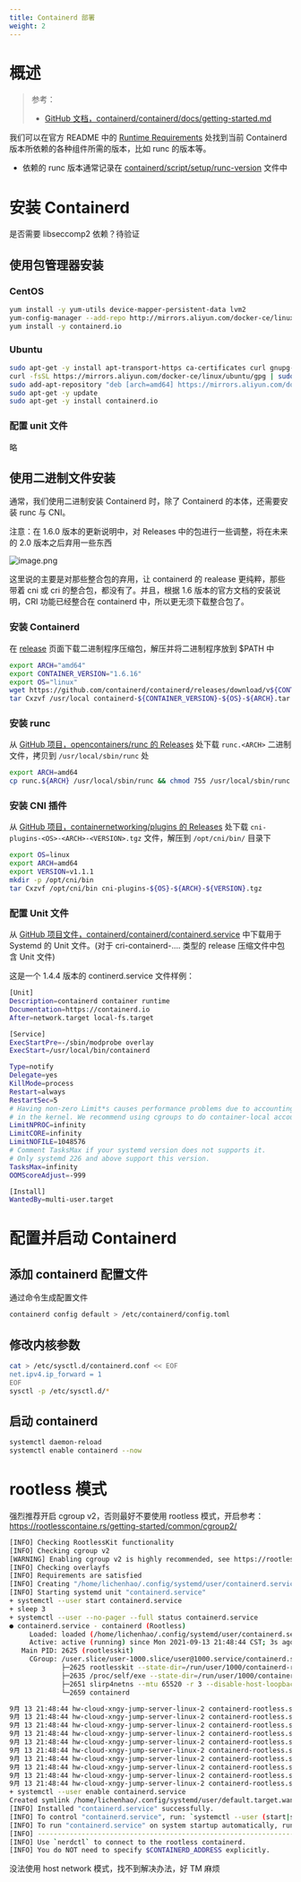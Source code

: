 ```yaml
---
title: Containerd 部署
weight: 2
---
```


# 概述

> 参考：
> 
> - [GitHub 文档，containerd/containerd/docs/getting-started.md](https://github.com/containerd/containerd/blob/main/docs/getting-started.md)

我们可以在官方 README 中的 [Runtime Requirements](https://github.com/containerd/containerd#runtime-requirements) 处找到当前 Containerd 版本所依赖的各种组件所需的版本，比如 runc 的版本等。

- 依赖的 runc 版本通常记录在 [containerd/script/setup/runc-version](https://github.com/containerd/containerd/blob/main/script/setup/runc-version) 文件中

# 安装 Containerd

是否需要 libseccomp2 依赖？待验证

## 使用包管理器安装

### CentOS

```bash
yum install -y yum-utils device-mapper-persistent-data lvm2
yum-config-manager --add-repo http://mirrors.aliyun.com/docker-ce/linux/centos/docker-ce.repo
yum install -y containerd.io
```

### Ubuntu

```bash
sudo apt-get -y install apt-transport-https ca-certificates curl gnupg-agent software-properties-common
curl -fsSL https://mirrors.aliyun.com/docker-ce/linux/ubuntu/gpg | sudo apt-key add -
sudo add-apt-repository "deb [arch=amd64] https://mirrors.aliyun.com/docker-ce/linux/ubuntu $(lsb_release -cs) stable"
sudo apt-get -y update
sudo apt-get -y install containerd.io
```

### 配置 unit 文件

略

## 使用二进制文件安装

通常，我们使用二进制安装 Containerd 时，除了 Containerd 的本体，还需要安装 runc 与 CNI。

注意：在 1.6.0 版本的更新说明中，对 Releases 中的包进行一些调整，将在未来的 2.0 版本之后弃用一些东西

![image.png](https://notes-learning.oss-cn-beijing.aliyuncs.com/gg4dmt/1654268589875-dff18ee5-d643-489f-9c13-b8bc1dd4e99d.png)

这里说的主要是对那些整合包的弃用，让 containerd 的 realease 更纯粹，那些带着 cni 或 cri 的整合包，都没有了。并且，根据 1.6 版本的官方文档的安装说明，CRI 功能已经整合在 containerd 中，所以更无须下载整合包了。

### 安装 Containerd

在 [release](https://github.com/containerd/containerd/releases) 页面下载二进制程序压缩包，解压并将二进制程序放到 $PATH 中

```bash
export ARCH="amd64"
export CONTAINER_VERSION="1.6.16"
export OS="linux"
wget https://github.com/containerd/containerd/releases/download/v${CONTAINER_VERSION}/containerd-${CONTAINER_VERSION}-${OS}-${ARCH}.tar.gz
tar Cxzvf /usr/local containerd-${CONTAINER_VERSION}-${OS}-${ARCH}.tar.gz
```

### 安装 runc

从 [GitHub 项目，opencontainers/runc 的 Releases](https://github.com/opencontainers/runc/releases) 处下载 `runc.<ARCH>` 二进制文件，拷贝到 `/usr/local/sbin/runc` 处

```bash
export ARCH=amd64
cp runc.${ARCH} /usr/local/sbin/runc && chmod 755 /usr/local/sbin/runc
```

### 安装 CNI 插件

从 [GitHub 项目，containernetworking/plugins 的 Releases](https://github.com/containernetworking/plugins/releases) 处下载 `cni-plugins-<OS>-<ARCH>-<VERSION>.tgz` 文件，解压到 `/opt/cni/bin/` 目录下

```bash
export OS=linux
export ARCH=amd64
export VERSION=v1.1.1
mkdir -p /opt/cni/bin
tar Cxzvf /opt/cni/bin cni-plugins-${OS}-${ARCH}-${VERSION}.tgz
```

### 配置 Unit 文件

从 [GitHub 项目文件，containerd/containerd/containerd.service](https://github.com/containerd/containerd/blob/main/containerd.service) 中下载用于 Systemd 的 Unit 文件。(对于 cri-containerd-.... 类型的 release 压缩文件中包含 Unit 文件)

这是一个 1.4.4 版本的 continerd.service 文件样例：

```bash
[Unit]
Description=containerd container runtime
Documentation=https://containerd.io
After=network.target local-fs.target

[Service]
ExecStartPre=-/sbin/modprobe overlay
ExecStart=/usr/local/bin/containerd

Type=notify
Delegate=yes
KillMode=process
Restart=always
RestartSec=5
# Having non-zero Limit*s causes performance problems due to accounting overhead
# in the kernel. We recommend using cgroups to do container-local accounting.
LimitNPROC=infinity
LimitCORE=infinity
LimitNOFILE=1048576
# Comment TasksMax if your systemd version does not supports it.
# Only systemd 226 and above support this version.
TasksMax=infinity
OOMScoreAdjust=-999

[Install]
WantedBy=multi-user.target
```

# 配置并启动 Containerd

## 添加 containerd 配置文件

通过命令生成配置文件

```bash
containerd config default > /etc/containerd/config.toml
```

## 修改内核参数

```bash
cat > /etc/sysctl.d/containerd.conf << EOF
net.ipv4.ip_forward = 1
EOF
sysctl -p /etc/sysctl.d/*
```

## 启动 containerd

```bash
systemctl daemon-reload
systemctl enable containerd --now
```

# rootless 模式

强烈推荐开启 cgroup v2，否则最好不要使用 rootless 模式，开启参考：https://rootlesscontaine.rs/getting-started/common/cgroup2/

```bash
[INFO] Checking RootlessKit functionality
[INFO] Checking cgroup v2
[WARNING] Enabling cgroup v2 is highly recommended, see https://rootlesscontaine.rs/getting-started/common/cgroup2/
[INFO] Checking overlayfs
[INFO] Requirements are satisfied
[INFO] Creating "/home/lichenhao/.config/systemd/user/containerd.service"
[INFO] Starting systemd unit "containerd.service"
+ systemctl --user start containerd.service
+ sleep 3
+ systemctl --user --no-pager --full status containerd.service
● containerd.service - containerd (Rootless)
     Loaded: loaded (/home/lichenhao/.config/systemd/user/containerd.service; disabled; vendor preset: enabled)
     Active: active (running) since Mon 2021-09-13 21:48:44 CST; 3s ago
   Main PID: 2625 (rootlesskit)
     CGroup: /user.slice/user-1000.slice/user@1000.service/containerd.service
             ├─2625 rootlesskit --state-dir=/run/user/1000/containerd-rootless --net=slirp4netns --mtu=65520 --slirp4netns-sandbox=auto --slirp4netns-seccomp=auto --disable-host-loopback --port-driver=builtin --copy-up=/etc --copy-up=/run --copy-up=/var/lib --propagation=rslave /usr/local/bin/containerd-rootless.sh
             ├─2635 /proc/self/exe --state-dir=/run/user/1000/containerd-rootless --net=slirp4netns --mtu=65520 --slirp4netns-sandbox=auto --slirp4netns-seccomp=auto --disable-host-loopback --port-driver=builtin --copy-up=/etc --copy-up=/run --copy-up=/var/lib --propagation=rslave /usr/local/bin/containerd-rootless.sh
             ├─2651 slirp4netns --mtu 65520 -r 3 --disable-host-loopback --enable-sandbox --enable-seccomp 2635 tap0
             └─2659 containerd

9月 13 21:48:44 hw-cloud-xngy-jump-server-linux-2 containerd-rootless.sh[2659]: time="2021-09-13T21:48:44.601967589+08:00" level=info msg="loading plugin \"io.containerd.grpc.v1.cri\"..." type=io.containerd.grpc.v1
9月 13 21:48:44 hw-cloud-xngy-jump-server-linux-2 containerd-rootless.sh[2659]: time="2021-09-13T21:48:44.602049316+08:00" level=info msg="Start cri plugin with config {PluginConfig:{ContainerdConfig:{Snapshotter:overlayfs DefaultRuntimeName:runc DefaultRuntime:{Type: Engine: PodAnnotations:[] ContainerAnnotations:[] Root: Options:map[] PrivilegedWithoutHostDevices:false BaseRuntimeSpec:} UntrustedWorkloadRuntime:{Type: Engine: PodAnnotations:[] ContainerAnnotations:[] Root: Options:map[] PrivilegedWithoutHostDevices:false BaseRuntimeSpec:} Runtimes:map[runc:{Type:io.containerd.runc.v2 Engine: PodAnnotations:[] ContainerAnnotations:[] Root: Options:map[BinaryName: CriuImagePath: CriuPath: CriuWorkPath: IoGid:0 IoUid:0 NoNewKeyring:false NoPivotRoot:false Root: ShimCgroup: SystemdCgroup:false] PrivilegedWithoutHostDevices:false BaseRuntimeSpec:}] NoPivot:false DisableSnapshotAnnotations:true DiscardUnpackedLayers:false} CniConfig:{NetworkPluginBinDir:/opt/cni/bin NetworkPluginConfDir:/etc/cni/net.d NetworkPluginMaxConfNum:1 NetworkPluginConfTemplate:} Registry:{ConfigPath: Mirrors:map[] Configs:map[] Auths:map[] Headers:map[]} ImageDecryption:{KeyModel:node} DisableTCPService:true StreamServerAddress:127.0.0.1 StreamServerPort:0 StreamIdleTimeout:4h0m0s EnableSelinux:false SelinuxCategoryRange:1024 SandboxImage:k8s.gcr.io/pause:3.5 StatsCollectPeriod:10 SystemdCgroup:false EnableTLSStreaming:false X509KeyPairStreaming:{TLSCertFile: TLSKeyFile:} MaxContainerLogLineSize:16384 DisableCgroup:false DisableApparmor:false RestrictOOMScoreAdj:false MaxConcurrentDownloads:3 DisableProcMount:false UnsetSeccompProfile: TolerateMissingHugetlbController:true DisableHugetlbController:true IgnoreImageDefinedVolumes:false NetNSMountsUnderStateDir:false} ContainerdRootDir:/var/lib/containerd ContainerdEndpoint:/run/containerd/containerd.sock RootDir:/var/lib/containerd/io.containerd.grpc.v1.cri StateDir:/run/containerd/io.containerd.grpc.v1.cri}"
9月 13 21:48:44 hw-cloud-xngy-jump-server-linux-2 containerd-rootless.sh[2659]: time="2021-09-13T21:48:44.602101237+08:00" level=info msg="Connect containerd service"
9月 13 21:48:44 hw-cloud-xngy-jump-server-linux-2 containerd-rootless.sh[2659]: time="2021-09-13T21:48:44.602157949+08:00" level=info msg="Get image filesystem path \"/var/lib/containerd/io.containerd.snapshotter.v1.overlayfs\""
9月 13 21:48:44 hw-cloud-xngy-jump-server-linux-2 containerd-rootless.sh[2659]: time="2021-09-13T21:48:44.602220361+08:00" level=warning msg="Running containerd in a user namespace typically requires disable_cgroup, disable_apparmor, restrict_oom_score_adj set to be true"
9月 13 21:48:44 hw-cloud-xngy-jump-server-linux-2 containerd-rootless.sh[2659]: time="2021-09-13T21:48:44.602782645+08:00" level=warning msg="failed to load plugin io.containerd.grpc.v1.cri" error="failed to create CRI service: failed to create cni conf monitor: failed to create cni conf dir=/etc/cni/net.d for watch: mkdir /etc/cni/net.d: permission denied"
9月 13 21:48:44 hw-cloud-xngy-jump-server-linux-2 containerd-rootless.sh[2659]: time="2021-09-13T21:48:44.602807316+08:00" level=info msg="loading plugin \"io.containerd.grpc.v1.introspection\"..." type=io.containerd.grpc.v1
9月 13 21:48:44 hw-cloud-xngy-jump-server-linux-2 containerd-rootless.sh[2659]: time="2021-09-13T21:48:44.603004589+08:00" level=info msg=serving... address=/run/containerd/containerd.sock.ttrpc
9月 13 21:48:44 hw-cloud-xngy-jump-server-linux-2 containerd-rootless.sh[2659]: time="2021-09-13T21:48:44.603068510+08:00" level=info msg=serving... address=/run/containerd/containerd.sock
9月 13 21:48:44 hw-cloud-xngy-jump-server-linux-2 containerd-rootless.sh[2659]: time="2021-09-13T21:48:44.603088751+08:00" level=info msg="containerd successfully booted in 0.056085s"
+ systemctl --user enable containerd.service
Created symlink /home/lichenhao/.config/systemd/user/default.target.wants/containerd.service → /home/lichenhao/.config/systemd/user/containerd.service.
[INFO] Installed "containerd.service" successfully.
[INFO] To control "containerd.service", run: `systemctl --user (start|stop|restart) containerd.service`
[INFO] To run "containerd.service" on system startup automatically, run: `sudo loginctl enable-linger lichenhao`
[INFO] ------------------------------------------------------------------------------------------
[INFO] Use `nerdctl` to connect to the rootless containerd.
[INFO] You do NOT need to specify $CONTAINERD_ADDRESS explicitly.

```

没法使用 host network 模式，找不到解决办法，好 TM 麻烦
